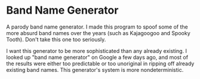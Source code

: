 # Band Name Generator

A parody band name generator. I made this program to spoof some of the more absurd band names over the years (such as Kajagoogoo and Spooky Tooth). Don't take this one too seriously.

I want this generator to be more sophisticated than any already existing. I looked up "band name generator" on Google a few days ago, and most of the results were either too predictable or too unoriginal
in ripping off already existing band names. This generator's system is more nondeterministic.

